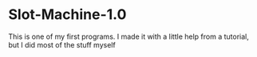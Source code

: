 # Slot-Machine-1.0
This is one of my first programs. I made it with a little help from a tutorial, but I did most of the stuff myself
